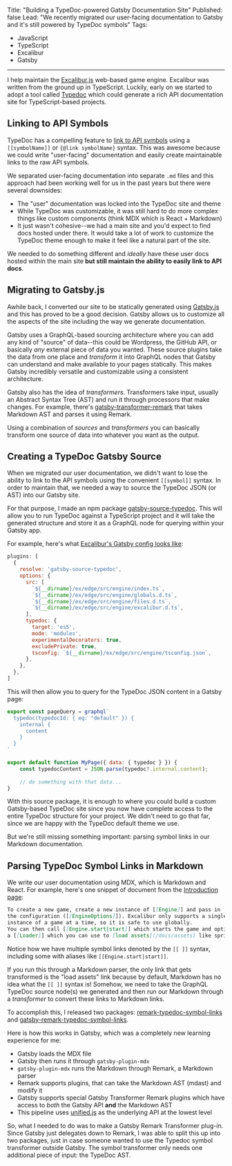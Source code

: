 Title: "Building a TypeDoc-powered Gatsby Documentation Site"
Published: false
Lead: "We recently migrated our user-facing documentation to Gatsby and it's still powered by TypeDoc symbols"
Tags:
- JavaScript
- TypeScript
- Excalibur
- Gatsby
---

I help maintain the [Excalibur.js](https://excaliburjs.com) web-based game engine. Excalibur was written from the ground up in TypeScript. Luckily, early on we started to adopt a tool called [Typedoc](https://typedoc.org) which could generate a rich API documentation site for TypeScript-based projects.

## Linking to API Symbols

TypeDoc has a compelling feature to [link to API symbols](http://typedoc.org/guides/doccomments/#symbol-references) using a `[[symbolName]]` or `{@link symbolName}` syntax. This was awesome because we could write "user-facing" documentation and easily create maintainable links to the raw API symbols.

We separated user-facing documentation into separate `.md` files and this approach had been working well for us in the past years but there were several downsides:

- The "user" documentation was locked into the TypeDoc site and theme
- While TypeDoc was customizable, it was still hard to do more complex things like custom components (think MDX which is React + Markdown)
- It just wasn't cohesive--we had a main site and you'd expect to find docs hosted under there. It would take a lot of work to customize the TypeDoc theme enough to make it feel like a natural part of the site.

We needed to do something different and _ideally_ have these user docs hosted within the main site **but still maintain the ability to easily link to API docs**.

## Migrating to Gatsby.js

 Awhile back, I converted our site to be statically generated using [Gatsby.js](https://gatsbyjs.org) and this has proved to be a good decision. Gatsby allows us to customize all the aspects of the site including the way we generate documentation.

Gatsby uses a GraphQL-based sourcing architecture where you can add any kind of "source" of data--this could be Wordpress, the GitHub API, or basically _any_ external piece of data you wanted. These source plugins take the data from one place and _transform_ it into GraphQL nodes that Gatsby can understand and make available to your pages statically. This makes Gatsby incredibly versatile and customizable using a consistent architecture.

Gatsby also has the idea of _transformers_. Transformers take input, usually an Abstract Syntax Tree (AST) and run it through processors that make changes. For example, there's [gatsby-transformer-remark]([https://www.gatsbyjs.org/packages/gatsby-transformer-remark/](https://www.gatsbyjs.org/packages/gatsby-transformer-remark/)) that takes Markdown AST and parses it using Remark.

Using a combination of _sources_ and _transformers_ you can basically transform one source of data into whatever you want as the output.

## Creating a TypeDoc Gatsby Source

When we migrated our user documentation, we didn't want to lose the ability to link to the API symbols using the convenient `[[symbol]]` syntax. In order to maintain that, we needed a way to source the TypeDoc JSON (or AST) into our Gatsby site.

For that purpose, I made an npm package [gatsby-source-typedoc](https://npmjs.com/package/gatsby-source-typedoc). This will allow you to run TypeDoc against a TypeScript project and it will take the generated structure and store it as a GraphQL node for querying within your Gatsby app.

For example, here's what [Excalibur's Gatsby config looks like](https://github.com/excaliburjs/excaliburjs.github.io/blob/site/gatsby-config.js#L10):

```js
plugins: [
  {
    resolve: 'gatsby-source-typedoc',
    options: {
      src: [
        `${__dirname}/ex/edge/src/engine/index.ts`,
        `${__dirname}/ex/edge/src/engine/globals.d.ts`,
        `${__dirname}/ex/edge/src/engine/files.d.ts`,
        `${__dirname}/ex/edge/src/engine/excalibur.d.ts`,
      ],
      typedoc: {
        target: 'es5',
        mode: 'modules',
        experimentalDecorators: true,
        excludePrivate: true,
        tsconfig: `${__dirname}/ex/edge/src/engine/tsconfig.json`,
      },
    },
  },
]
```

This will then allow you to query for the TypeDoc JSON content in a Gatsby page:

```js
export const pageQuery = graphql`
  typedoc(typedocId: { eq: "default" }) {
    internal {
      content
    }
  }
`

export default function MyPage({ data: { typedoc } }) {
	const typedocContent = JSON.parse(typedoc?.internal.content);
	
	// do something with that data...
}
```

With this source package, it is enough to where you could build a custom Gatsby-based TypeDoc site since you now have complete access to the entire TypeDoc structure for your project. We didn't need to go that far, since we are happy with the TypeDoc default theme we use.

But we're still missing something important: parsing symbol links in our Markdown documentation.

## Parsing TypeDoc Symbol Links in Markdown

We write our user documentation using MDX, which is Markdown and React. For example, here's one snippet of document from the [Introduction page](https://excaliburjs.com/docs/intro):

```md
To create a new game, create a new instance of [[Engine]] and pass in
the configuration ([[EngineOptions]]). Excalibur only supports a single
instance of a game at a time, so it is safe to use globally.
You can then call [[Engine.start|start]] which starts the game and optionally accepts
a [[Loader]] which you can use to [load assets](/docs/assets) like sprites and sounds.
```

Notice how we have multiple symbol links denoted by the `[[ ]]` syntax, including some with aliases like `[[Engine.start|start]]`.

If you run this through a Markdown parser, the only link that gets transformed is the "load assets" link because by default, Markdown has no idea what the `[[ ]]` syntax is! Somehow, we need to take the GraphQL TypeDoc source node(s) we generated and then run our Markdown through a _transformer_ to convert these links to Markdown links.

To accomplish this, I released two packages: [remark-typedoc-symbol-links](https://www.npmjs.com/package/remark-typedoc-symbol-links) and [gatsby-remark-typedoc-symbol-links](https://www.npmjs.com/package/gatsby-remark-typedoc-symbol-links).

Here is how this works in Gatsby, which was a completely new learning experience for me:

- Gatsby loads the MDX file
- Gatsby then runs it through `gatsby-plugin-mdx`
- `gatsby-plugin-mdx` runs the Markdown through Remark, a Markdown parser
- Remark supports plugins, that can take the Markdown AST (mdast) and modify it
- Gatsby supports special Gatsby Transformer Remark plugins which have access to _both_ the Gatsby API **and** the Markdown AST
- This pipeline uses [unified.js](https://github.com/unifiedjs/unified) as the underlying API at the lowest level

So, what I needed to do was to make a Gatsby Remark Transformer plug-in. Since Gatsby just delegates down to Remark, I was able to split this up into two packages, just in case someone wanted to use the Typedoc symbol transformer outside Gatsby. The symbol transformer only needs one additional piece of input: the TypeDoc AST.
<!--stackedit_data:
eyJoaXN0b3J5IjpbLTc2MTc0MDY4OSwxMjYzNDQ1MTU3LDEzNj
cwNDMxNywtODkwNjI5OTQsLTk3MjkwODk2MiwtNjc5MTc5MTJd
fQ==
-->
